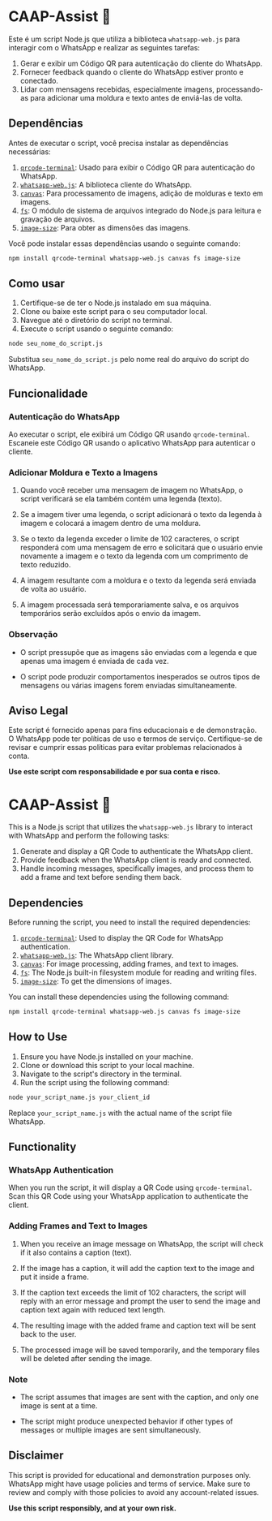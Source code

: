 # CAAP-Assist 🤖

Este é um script Node.js que utiliza a biblioteca `whatsapp-web.js` para interagir com o WhatsApp e realizar as seguintes tarefas:

1. Gerar e exibir um Código QR para autenticação do cliente do WhatsApp.
2. Fornecer feedback quando o cliente do WhatsApp estiver pronto e conectado.
3. Lidar com mensagens recebidas, especialmente imagens, processando-as para adicionar uma moldura e texto antes de enviá-las de volta.

## Dependências

Antes de executar o script, você precisa instalar as dependências necessárias:

1. [`qrcode-terminal`](https://www.npmjs.com/package/qrcode-terminal): Usado para exibir o Código QR para autenticação do WhatsApp.
2. [`whatsapp-web.js`](https://www.npmjs.com/package/whatsapp-web.js): A biblioteca cliente do WhatsApp.
3. [`canvas`](https://www.npmjs.com/package/canvas): Para processamento de imagens, adição de molduras e texto em imagens.
4. [`fs`](https://nodejs.org/api/fs.html): O módulo de sistema de arquivos integrado do Node.js para leitura e gravação de arquivos.
5. [`image-size`](https://www.npmjs.com/package/image-size): Para obter as dimensões das imagens.

Você pode instalar essas dependências usando o seguinte comando:

```bash
npm install qrcode-terminal whatsapp-web.js canvas fs image-size
```

## Como usar

1. Certifique-se de ter o Node.js instalado em sua máquina.
2. Clone ou baixe este script para o seu computador local.
3. Navegue até o diretório do script no terminal.
4. Execute o script usando o seguinte comando:

```bash
node seu_nome_do_script.js
```

Substitua `seu_nome_do_script.js` pelo nome real do arquivo do script do WhatsApp.

## Funcionalidade

### Autenticação do WhatsApp

Ao executar o script, ele exibirá um Código QR usando `qrcode-terminal`. Escaneie este Código QR usando o aplicativo WhatsApp para autenticar o cliente.

### Adicionar Moldura e Texto a Imagens

1. Quando você receber uma mensagem de imagem no WhatsApp, o script verificará se ela também contém uma legenda (texto).

2. Se a imagem tiver uma legenda, o script adicionará o texto da legenda à imagem e colocará a imagem dentro de uma moldura.

3. Se o texto da legenda exceder o limite de 102 caracteres, o script responderá com uma mensagem de erro e solicitará que o usuário envie novamente a imagem e o texto da legenda com um comprimento de texto reduzido.

4. A imagem resultante com a moldura e o texto da legenda será enviada de volta ao usuário.

5. A imagem processada será temporariamente salva, e os arquivos temporários serão excluídos após o envio da imagem.

### Observação

- O script pressupõe que as imagens são enviadas com a legenda e que apenas uma imagem é enviada de cada vez.

- O script pode produzir comportamentos inesperados se outros tipos de mensagens ou várias imagens forem enviadas simultaneamente.

## Aviso Legal

Este script é fornecido apenas para fins educacionais e de demonstração. O WhatsApp pode ter políticas de uso e termos de serviço. Certifique-se de revisar e cumprir essas políticas para evitar problemas relacionados à conta.

**Use este script com responsabilidade e por sua conta e risco.**



# CAAP-Assist 🤖

This is a Node.js script that utilizes the `whatsapp-web.js` library to interact with WhatsApp and perform the following tasks:

1. Generate and display a QR Code to authenticate the WhatsApp client.
2. Provide feedback when the WhatsApp client is ready and connected.
3. Handle incoming messages, specifically images, and process them to add a frame and text before sending them back.

## Dependencies

Before running the script, you need to install the required dependencies:

1. [`qrcode-terminal`](https://www.npmjs.com/package/qrcode-terminal): Used to display the QR Code for WhatsApp authentication.
2. [`whatsapp-web.js`](https://www.npmjs.com/package/whatsapp-web.js): The WhatsApp client library.
3. [`canvas`](https://www.npmjs.com/package/canvas): For image processing, adding frames, and text to images.
4. [`fs`](https://nodejs.org/api/fs.html): The Node.js built-in filesystem module for reading and writing files.
5. [`image-size`](https://www.npmjs.com/package/image-size): To get the dimensions of images.

You can install these dependencies using the following command:

```bash
npm install qrcode-terminal whatsapp-web.js canvas fs image-size
```

## How to Use

1. Ensure you have Node.js installed on your machine.
2. Clone or download this script to your local machine.
3. Navigate to the script's directory in the terminal.
4. Run the script using the following command:

```bash
node your_script_name.js your_client_id
```

Replace `your_script_name.js` with the actual name of the script file WhatsApp.

## Functionality

### WhatsApp Authentication

When you run the script, it will display a QR Code using `qrcode-terminal`. Scan this QR Code using your WhatsApp application to authenticate the client.

### Adding Frames and Text to Images

1. When you receive an image message on WhatsApp, the script will check if it also contains a caption (text).

2. If the image has a caption, it will add the caption text to the image and put it inside a frame.

3. If the caption text exceeds the limit of 102 characters, the script will reply with an error message and prompt the user to send the image and caption text again with reduced text length.

4. The resulting image with the added frame and caption text will be sent back to the user.

5. The processed image will be saved temporarily, and the temporary files will be deleted after sending the image.

### Note

- The script assumes that images are sent with the caption, and only one image is sent at a time.

- The script might produce unexpected behavior if other types of messages or multiple images are sent simultaneously.

## Disclaimer

This script is provided for educational and demonstration purposes only. WhatsApp might have usage policies and terms of service. Make sure to review and comply with those policies to avoid any account-related issues.

**Use this script responsibly, and at your own risk.**
